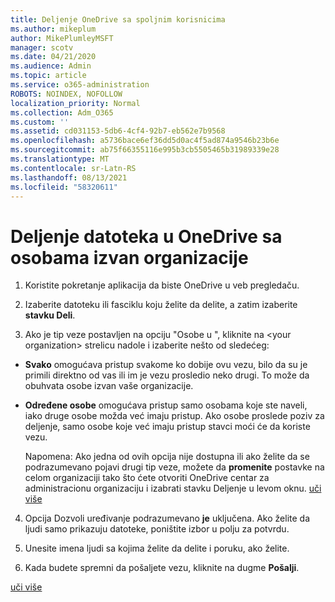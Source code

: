 ```yaml
---
title: Deljenje OneDrive sa spoljnim korisnicima
ms.author: mikeplum
author: MikePlumleyMSFT
manager: scotv
ms.date: 04/21/2020
ms.audience: Admin
ms.topic: article
ms.service: o365-administration
ROBOTS: NOINDEX, NOFOLLOW
localization_priority: Normal
ms.collection: Adm_O365
ms.custom: ''
ms.assetid: cd031153-5db6-4cf4-92b7-eb562e7b9568
ms.openlocfilehash: a5736bace6ef36dd5d0ac4f5ad874a9546b23b6e
ms.sourcegitcommit: ab75f66355116e995b3cb5505465b31989339e28
ms.translationtype: MT
ms.contentlocale: sr-Latn-RS
ms.lasthandoff: 08/13/2021
ms.locfileid: "58320611"
---
```

# <a name="share-files-in-onedrive-with-people-outside-your-organization"></a>Deljenje datoteka u OneDrive sa osobama izvan organizacije

1. Koristite pokretanje aplikacija da biste OneDrive u veb pregledaču. 
    
2. Izaberite datoteku ili fasciklu koju želite da delite, a zatim izaberite **stavku Deli**. 
    
3. Ako je tip veze postavljen na opciju "Osobe u ", kliknite na \<your organization\> strelicu nadole i izaberite nešto od sledećeg: 
    
  - **Svako** omogućava pristup svakome ko dobije ovu vezu, bilo da su je primili direktno od vas ili im je vezu prosledio neko drugi. To može da obuhvata osobe izvan vaše organizacije. 
    
  - **Određene osobe** omogućava pristup samo osobama koje ste naveli, iako druge osobe možda već imaju pristup. Ako osobe proslede poziv za deljenje, samo osobe koje već imaju pristup stavci moći će da koriste vezu. 
    
    Napomena: Ako jedna od ovih opcija nije dostupna ili ako želite da se podrazumevano pojavi drugi tip veze, možete da **promenite** postavke na celom organizaciji tako što ćete otvoriti OneDrive centar za administracionu organizaciju i izabrati stavku Deljenje u levom oknu.  [uči više](https://go.microsoft.com/fwlink/?linkid=871961)
  
4. Opcija Dozvoli uređivanje podrazumevano **je** uključena. Ako želite da ljudi samo prikazuju datoteke, poništite izbor u polju za potvrdu. 
    
5. Unesite imena ljudi sa kojima želite da delite i poruku, ako želite.
    
6. Kada budete spremni da pošaljete vezu, kliknite na dugme **Pošalji**. 
    
[uči više](https://go.microsoft.com/fwlink/?linkid=871861)
  

